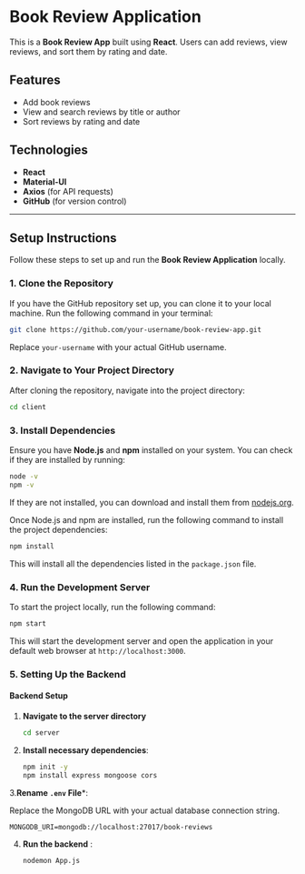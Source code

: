 

# Book Review Application

This is a **Book Review App** built using **React**. Users can add reviews, view reviews, and sort them by rating and date.

## Features
- Add book reviews
- View and search reviews by title or author
- Sort reviews by rating and date

## Technologies
- **React**
- **Material-UI**
- **Axios** (for API requests)
- **GitHub** (for version control)

---

## Setup Instructions

Follow these steps to set up and run the **Book Review Application** locally.

### 1. Clone the Repository

If you have the GitHub repository set up, you can clone it to your local machine. Run the following command in your terminal:

```bash
git clone https://github.com/your-username/book-review-app.git
```

Replace `your-username` with your actual GitHub username.

### 2. Navigate to Your Project Directory

After cloning the repository, navigate into the project directory:

```bash
cd client
```

### 3. Install Dependencies

Ensure you have **Node.js** and **npm** installed on your system. You can check if they are installed by running:

```bash
node -v
npm -v
```

If they are not installed, you can download and install them from [nodejs.org](https://nodejs.org).

Once Node.js and npm are installed, run the following command to install the project dependencies:

```bash
npm install
```

This will install all the dependencies listed in the `package.json` file.



### 4. Run the Development Server

To start the project locally, run the following command:

```bash
npm start
```

This will start the development server and open the application in your default web browser at `http://localhost:3000`.

### 5. Setting Up the Backend 


#### Backend Setup

1. **Navigate to the server directory** 
   ```bash
   cd server
   ```

2. **Install necessary dependencies**:
   ```bash
   npm init -y
   npm install express mongoose cors
   ``` 
3.**Rename `.env` File***:

Replace the MongoDB URL with your actual database connection string.

```
MONGODB_URI=mongodb://localhost:27017/book-reviews
```

4. **Run the backend** :
   ```bash
   nodemon App.js
   ```

